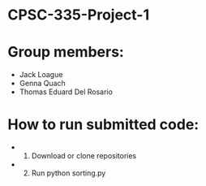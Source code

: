# CPSC-335-Project-1
# Group members: 
* Jack Loague 
* Genna Quach
* Thomas Eduard Del Rosario

# How to run submitted code: 
  * 1) Download or clone repositories
  * 2) Run python sorting.py
